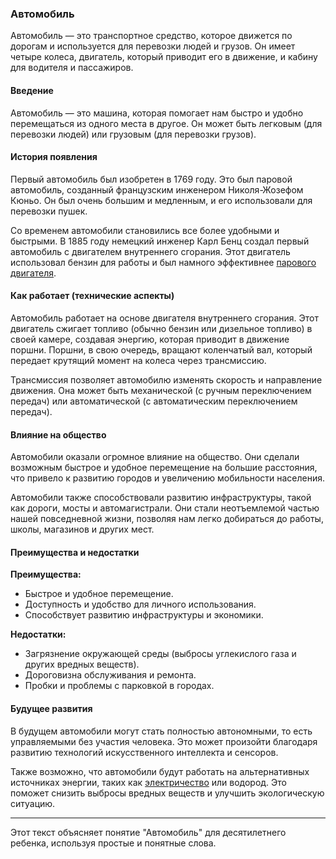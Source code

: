 ### Автомобиль

Автомобиль — это транспортное средство, которое движется по дорогам и используется для перевозки людей и грузов. Он имеет четыре колеса, двигатель, который приводит его в движение, и кабину для водителя и пассажиров.

#### Введение

Автомобиль — это машина, которая помогает нам быстро и удобно перемещаться из одного места в другое. Он может быть легковым (для перевозки людей) или грузовым (для перевозки грузов).

#### История появления

Первый автомобиль был изобретен в 1769 году. Это был паровой автомобиль, созданный французским инженером Николя-Жозефом Кюньо. Он был очень большим и медленным, и его использовали для перевозки пушек.

Со временем автомобили становились все более удобными и быстрыми. В 1885 году немецкий инженер Карл Бенц создал первый автомобиль с двигателем внутреннего сгорания. Этот двигатель использовал бензин для работы и был намного эффективнее [парового двигателя](Паровой_двигатель.md#паровой-двигатель).

#### Как работает (технические аспекты)

Автомобиль работает на основе двигателя внутреннего сгорания. Этот двигатель сжигает топливо (обычно бензин или дизельное топливо) в своей камере, создавая энергию, которая приводит в движение поршни. Поршни, в свою очередь, вращают коленчатый вал, который передает крутящий момент на колеса через трансмиссию.

Трансмиссия позволяет автомобилю изменять скорость и направление движения. Она может быть механической (с ручным переключением передач) или автоматической (с автоматическим переключением передач).

#### Влияние на общество

Автомобили оказали огромное влияние на общество. Они сделали возможным быстрое и удобное перемещение на большие расстояния, что привело к развитию городов и увеличению мобильности населения.

Автомобили также способствовали развитию инфраструктуры, такой как дороги, мосты и автомагистрали. Они стали неотъемлемой частью нашей повседневной жизни, позволяя нам легко добираться до работы, школы, магазинов и других мест.

#### Преимущества и недостатки

**Преимущества:**
- Быстрое и удобное перемещение.
- Доступность и удобство для личного использования.
- Способствует развитию инфраструктуры и экономики.

**Недостатки:**
- Загрязнение окружающей среды (выбросы углекислого газа и других вредных веществ).
- Дороговизна обслуживания и ремонта.
- Пробки и проблемы с парковкой в городах.

#### Будущее развития

В будущем автомобили могут стать полностью автономными, то есть управляемыми без участия человека. Это может произойти благодаря развитию технологий искусственного интеллекта и сенсоров.

Также возможно, что автомобили будут работать на альтернативных источниках энергии, таких как [электричество]([Электричество]([Электричество](Электричество.md#электричество).md#электричество).md#электричество) или водород. Это поможет снизить выбросы вредных веществ и улучшить экологическую ситуацию.

---

Этот текст объясняет понятие "Автомобиль" для десятилетнего ребенка, используя простые и понятные слова.